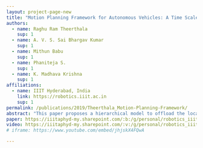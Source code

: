 ```yaml
---
layout: project-page-new
title: "Motion Planning Framework for Autonomous Vehicles: A Time Scaled Collision Cone Interleaved Model Predictive Control Approach"
authors:
  - name: Raghu Ram Theerthala
    sup: 1
  - name: A. V. S. Sai Bhargav Kumar
    sup: 1
  - name: Mithun Babu
    sup: 1
  - name: Phaniteja S.
    sup: 1
  - name: K. Madhava Krishna
    sup: 1
affiliations:
  - name: IIIT Hyderabad, India
    link: https://robotics.iiit.ac.in
    sup: 1
permalink: /publications/2019/Theerthala_Motion-Planning-Framework/
abstract: "This paper proposes a hierarchical model to offload the local planner onto a Velocity optimization scheme with Time scaled collision cone(TSCC) constraint. This trajectory otpimization is done by the first layer and the velocities are passed to the velocity optimization scheme. Now the appropriate scale is calculated to modify the velocity profile which provides a significant improvement in the computational efficiency. The non-myopic hierarchical planner interleaves between the TSCC layer and MPC layer maintaining the continuity in velocties. This framework is tested to handle unpredictable scenarios like jaywalking pedestrians, Multi-obstacle avoidance and lane changing scenarios. The runtime advantage obtained by this framework is shown in this paper by comparing it to the joint optimization framework. One more contribution includes simplistic implementation of road boundaries by approximating the road boundaries with cubic splines and formulating the constraints with the tangents at each location of the ego-vehicle. Thus this framework works has repeatability and fidelity even while abiding to the complex constraints as well"
paper: https://iiitaphyd-my.sharepoint.com/:b:/g/personal/robotics_iiit_ac_in/EQxtyXHxhuNFtA7Ri1dtqc8BDJvXJR2MH2lb6EMpCiQLBA?download=1
video: https://iiitaphyd-my.sharepoint.com/:v:/g/personal/robotics_iiit_ac_in/EUNVkV3Tk7tBt4JO2YusSWgBKtgTy-PKIY9nSbUtoeImGA?download=1
# iframe: https://www.youtube.com/embed/jhjskX4FQwA

---
```

